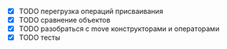 - [x] TODO перегрузка операций присваивания
- [x] TODO сравнение объектов
- [x] TODO разобраться с move конструкторами и операторами
- [x] TODO тесты
